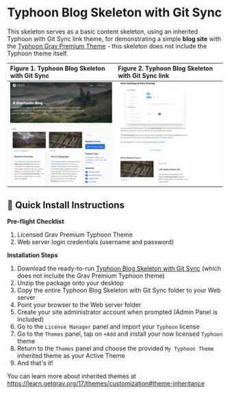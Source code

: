 # Typhoon Blog Skeleton with Git Sync

This skeleton serves as a basic content skeleton, using an inherited Typhoon with Git Sync link theme, for demonstrating a simple **blog site** with the [Typhoon Grav Premium Theme](https://getgrav.org/premium/typhoon) - this skeleton does not include the Typhoon theme itself.

|Figure 1. Typhoon Blog Skeleton with Git Sync           |  Figure 2. Typhoon Blog Skeleton with Git Sync link
:-------------------------|:-------------------------|
|![](screenshot.jpg)  |  ![](screenshot2.jpg)|

## 🚀 Quick Install Instructions

**Pre-flight Checklist**  

1. Licensed Grav Premium Typhoon Theme
2. Web server login credentials (username and password)

**Installation Steps**  

1. Download the ready-to-run [Typhoon Blog Skeleton with Git Sync](https://github.com/hibbitts-design/grav-skeleton-typhoon-blog-with-git-sync-site/archive/master.zip) (which does not include the Grav Premium Typhoon theme)
2. Unzip the package onto your desktop  
3. Copy the entire Typhoon Blog Skeleton with Git Sync folder to your Web server  
4. Point your browser to the Web server folder  
5. Create your site administrator account when prompted (Admin Panel is included)  
6. Go to the `License Manager` panel and import your `Typhoon` license
7. Go to the `Themes` panel, tap on `+Add` and install your now licensed `Typhoon` theme
8. Return to the `Themes` panel and choose the provided `My Typhoon Theme` inherited theme as your Active Theme
9. And that's it!

You can learn more about inherited themes at https://learn.getgrav.org/17/themes/customization#theme-inheritance
